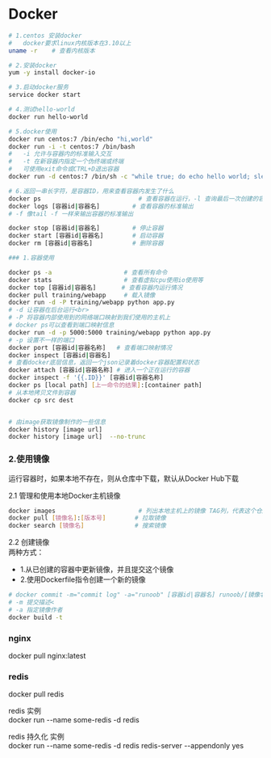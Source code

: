 # Docker

```sh
# 1.centos 安装docker
#   docker要求linux内核版本在3.10以上
uname -r    # 查看内核版本

# 2.安装docker
yum -y install docker-io

# 3.启动docker服务
service docker start

# 4.测试hello-world
docker run hello-world

# 5.docker使用
docker run centos:7 /bin/echo "hi,world"
docker run -i -t centos:7 /bin/bash
#   -i 允许与容器内的标准输入交互
#   -t 在新容器内指定一个伪终端或终端
#   可使用exit命令或CTRL+D退出容器
docker run -d centos:7 /bin/sh -c "while true; do echo hello world; sleep 1; done" 

# 6.返回一串长字符，是容器ID，用来查看容器内发生了什么
docker ps                           # 查看容器在运行，-l 查询最后一次创建的容器
docker logs [容器id|容器名]         # 查看容器的标准输出
# -f 像tail -f 一样来输出容器的标准输出

docker stop [容器id|容器名]         # 停止容器
docker start [容器id|容器名]        # 启动容器
docker rm [容器id|容器名]           # 删除容器

### 1.容器使用

docker ps -a                    # 查看所有命令
docker stats                    # 查看虚拟cpu使用io使用等
docker top [容器id|容器名]       # 查看容器内运行情况
docker pull training/webapp     # 载入镜像
docker run -d -P training/webapp python app.py
# -d 让容器在后台运行<br>
# -P 将容器内部使用到的网络端口映射到我们使用的主机上
# docker ps可以查看到端口映射信息
docker run -d -p 5000:5000 training/webapp python app.py
# -p 设置不一样的端口
docker port [容器id|容器名称]   # 查看端口映射情况
docker inspect [容器id|容器名]
# 查看docker底层信息，返回一个json记录着docker容器配置和状态
docker attach [容器id|容器名称] # 进入一个正在运行的容器
docker inspect -f '{{.ID}}' [容器id|容器名称]
docker ps [local path] [上一命令的结果]:[container path]
# 从本地拷贝文件到容器
docker cp src dest


# 由image获取镜像制作的一些信息
docker history [image url]
docker history [image url]  --no-trunc
```

### 2.使用镜像
运行容器时，如果本地不存在，则从仓库中下载，默认从Docker Hub下载

2.1 管理和使用本地Docker主机镜像  
```sh
docker images                       # 列出本地主机上的镜像 TAG列，代表这个仓库的不同的版本
docker pull [镜像名]:[版本号]        # 拉取镜像
docker search [镜像名]              # 搜索镜像
```

2.2 创建镜像  
两种方式：  
+ 1.从已创建的容器中更新镜像，并且提交这个镜像
+ 2.使用Dockerfile指令创建一个新的镜像
```sh
# docker commit -m="commit log" -a="runoob" [容器id|容器名] runoob/[镜像名]:[版本号]
# -m 提交描述<
# -a 指定镜像作者
docker build -t
```

### nginx
docker pull nginx:latest


### redis 
docker pull redis

redis 实例  
docker run --name some-redis -d redis

redis 持久化 实例  
docker run --name some-redis -d redis redis-server --appendonly yes
